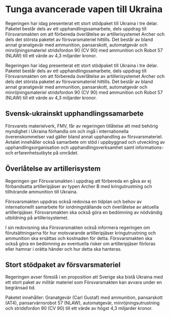 # Tunga avancerade vapen till Ukraina

Regeringen har idag presenterat ett stort stödpaket till Ukraina i tre delar. Paketet består dels av ett upphandlingssamarbete, dels uppdrag till Försvarsmakten om att förbereda överlåtelse av artillerisystemet Archer och dels det största paketet av försvarsmateriel hittills. Det består av bland annat granatgevär med ammunition, pansarskott, automatgevär och minröjningsmateriel stridsfordon 90 (CV 90) med ammunition och Robot 57 (NLAW) till ett värde av 4,3 miljarder kronor.

Regeringen har idag presenterat ett stort stödpaket till Ukraina i tre delar. Paketet består dels av ett upphandlingssamarbete, dels uppdrag till Försvarsmakten om att förbereda överlåtelse av artillerisystemet Archer och dels det största paketet av försvarsmateriel hittills. Det består av bland annat granatgevär med ammunition, pansarskott, automatgevär och minröjningsmateriel stridsfordon 90 (CV 90) med ammunition och Robot 57 (NLAW) till ett värde av 4,3 miljarder kronor.

## Svensk-ukrainskt upphandlingssamarbete

Försvarets materielverk, FMV, får av regeringen tillåtelse att med behörig myndighet i Ukraina förhandla om och ingå i internationella överenskommelser vad gäller bland annat upphandling av försvarsmateriel. Avtalet innehåller också samarbete om stöd i uppbyggnad och utveckling av upphandlingsorganisation och upphandlingsverksamhet samt informations- och erfarenhetsutbyte på området.

## Överlåtelse av artillerisystem

Regeringen ger Försvarsmakten i uppdrag att förbereda en gåva av ej förbandsatta artilleripjäser av typen Archer B med kringutrustning och tillhörande ammunition till Ukraina.

Försvarsmakten uppdras också redovisa en tidplan och behov av internationellt samarbete för iordningställande och överlåtelse av aktuella artilleripjäser. Försvarsmakten ska också göra en bedömning av nödvändig utbildning på artillerisystemet.

I sin redovisning ska Försvarsmakten också informera regeringen om förutsättningarna för hur motsvarande artilleripjäser kringutrustning och ammunition ska ersättas och kostnaden för detta. Försvarsmakten ska också göra en bedömning av eventuella risker om artilleripjäser förloras eller hamnar i orätta händer och hur detta ska hanteras.

## Stort stödpaket av försvarsmateriel

Regeringen avser föreslå i en proposition att Sverige ska bistå Ukraina med ett stort paket av militär materiel som Försvarsmakten kan avvara under en begränsad tid.

Paketet innehåller: Granatgevär (Carl Gustaf) med ammunition, pansarskott (AT4), pansarvärnsrobot 57 (NLAW), automatgevär, minröjningsutrustning och stridsfordon 90 (CV 90) till ett värde av högst 4,3 miljarder kronor.
